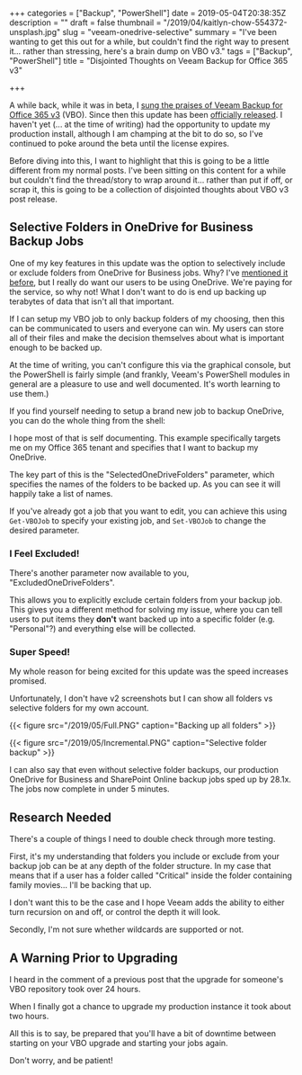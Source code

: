 +++
categories = ["Backup", "PowerShell"]
date = 2019-05-04T20:38:35Z
description = ""
draft = false
thumbnail = "/2019/04/kaitlyn-chow-554372-unsplash.jpg"
slug = "veeam-onedrive-selective"
summary = "I've been wanting to get this out for a while, but couldn't find the right way to present it... rather than stressing, here's a brain dump on VBO v3."
tags = ["Backup", "PowerShell"]
title = "Disjointed Thoughts on Veeam Backup for Office 365 v3"

+++


A while back, while it was in beta, I [sung the praises of Veeam Backup for Office 365 v3](__GHOST_URL__/2019/02/19/veeam-backup-for-microsoft-office-365-v3/) (VBO). Since then this update has been [officially released](https://www.veeam.com/news/new-veeam-backup-for-microsoft-office-365-version-3-now-available.html). I haven't yet (... at the time of writing) had the opportunity to update my production install, although I am champing at the bit to do so, so I've continued to poke around the beta until the license expires.

<p class="note">Before diving into this, I want to highlight that this is going to be a little different from my normal posts. I've been sitting on this content for a while but couldn't find the thread/story to wrap around it... rather than put if off, or scrap it, this is going to be a collection of disjointed thoughts about VBO v3 post release.</p>

## Selective Folders in OneDrive for Business Backup Jobs

One of my key features in this update was the option to selectively include or exclude folders from OneDrive for Business jobs. Why? I've [mentioned it before](__GHOST_URL__/2018/10/10/my-wish-list-vbo365/), but I really do want our users to be using OneDrive. We're paying for the service, so why not! What I don't want to do is end up backing up terabytes of data that isn't all that important.

If I can setup my VBO job to only backup folders of my choosing, then this can be communicated to users and everyone can win. My users can store all of their files and make the decision themselves about what is important enough to be backed up.

At the time of writing, you can't configure this via the graphical console, but the PowerShell is fairly simple (and frankly, Veeam's PowerShell modules in general are a pleasure to use and well documented. It's worth learning to use them.)

If you find yourself needing to setup a brand new job to backup OneDrive, you can do the whole thing from the shell:



I hope most of that is self documenting. This example specifically targets me on my Office 365 tenant and specifies that I want to backup my OneDrive.

The key part of this is the "SelectedOneDriveFolders" parameter, which specifies the names of the folders to be backed up. As you can see it will happily take a list of names.

If you've already got a job that you want to edit, you can achieve this using `Get-VBOJob` to specify your existing job, and `Set-VBOJob` to change the desired parameter.

### I Feel Excluded!

There's another parameter now available to you, "ExcludedOneDriveFolders".

This allows you to explicitly exclude certain folders from your backup job. This gives you a different method for solving my issue, where you can tell users to put items they **don't** want backed up into a specific folder (e.g. "Personal"?) and everything else will be collected.

### Super Speed!

My whole reason for being excited for this update was the speed increases promised.

Unfortunately, I don't have v2 screenshots but I can show all folders vs selective folders for my own account.

{{< figure src="/2019/05/Full.PNG" caption="Backing up all folders" >}}

{{< figure src="/2019/05/Incremental.PNG" caption="Selective folder backup" >}}

I can also say that even without selective folder backups, our production OneDrive for Business and SharePoint Online backup jobs sped up by 28.1x. The jobs now complete in under 5 minutes.

## Research Needed

There's a couple of things I need to double check through more testing.

First, it's my understanding that folders you include or exclude from your backup job can be at any depth of the folder structure. In my case that means that if a user has a folder called "Critical" inside the folder containing family movies... I'll be backing that up.

I don't want this to be the case and I hope Veeam adds the ability to either turn recursion on and off, or control the depth it will look.

Secondly, I'm not sure whether wildcards are supported or not.

## A Warning Prior to Upgrading

I heard in the comment of a previous post that the upgrade for someone's VBO repository took over 24 hours.

When I finally got a chance to upgrade my production instance it took about two hours.

All this is to say, be prepared that you'll have a bit of downtime between starting on your VBO upgrade and starting your jobs again.

Don't worry, and be patient!

